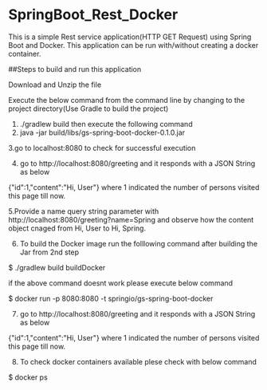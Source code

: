 # SpringBoot_Rest_Docker

This is a simple Rest service application(HTTP GET Request) using Spring Boot and Docker. This application can be run with/without creating a docker container.

##Steps to build and run this application

Download and Unzip the file

Execute the below command from the command line by changing to the project directory(Use Gradle to build the project)
1. ./gradlew build 
then execute the following command
2. java -jar build/libs/gs-spring-boot-docker-0.1.0.jar

3.go to localhost:8080 to check for successful execution

4. go to http://localhost:8080/greeting and it responds with a JSON String as below

{"id":1,"content":"Hi, User"} where 1 indicated the number of persons visited this page till now.

5.Provide a name query string parameter with http://localhost:8080/greeting?name=Spring and observe how the content object cnaged from Hi, User to Hi, Spring.

6. To build the Docker image run the folllowing command after building the Jar from 2nd step

$ ./gradlew build buildDocker  

if the above command doesnt work please execute below command

$ docker run -p 8080:8080 -t springio/gs-spring-boot-docker

7. go to http://localhost:8080/greeting and it responds with a JSON String as below

{"id":1,"content":"Hi, User"} where 1 indicated the number of persons visited this page till now.

8. To check docker containers available plese check with below command

$ docker ps

